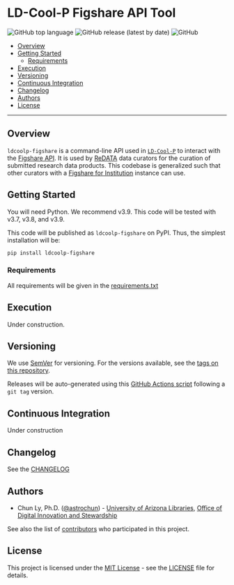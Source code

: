 # LD-Cool-P Figshare API Tool

![GitHub top language](https://img.shields.io/github/languages/top/UAL-ODIS/ldcoolp-figshare)
![GitHub release (latest by date)](https://img.shields.io/github/v/release/UAL-ODIS/ldcoolp-figshare)
![GitHub](https://img.shields.io/github/license/UAL-ODIS/ldcoolp-figshare?color=blue)

- [Overview](#overview)
- [Getting Started](#getting-started)
    - [Requirements](#requirements)
- [Execution](#execution)
- [Versioning](#versioning)
- [Continuous Integration](#continuous-integration)
- [Changelog](#changelog)
- [Authors](#authors)
- [License](#license)

--------------

## Overview

`ldcoolp-figshare` is a command-line API used in
[`LD-Cool-P`](https://github.com/UAL-ODIS/LD_Cool_P) to interact with the
[Figshare API](https://api.figshare.com). It is used by
[ReDATA](https://arizona.figshare.com) data curators for the curation of
submitted research data products. This codebase is generalized such that
other curators with a
[Figshare for Institution](https://knowledge.figshare.com/institutions)
instance can use.

## Getting Started

You will need Python. We recommend v3.9.
This code will be tested with v3.7, v3.8, and v3.9.

This code will be published as `ldcoolp-figshare` on PyPI. Thus, the
simplest installation will be:
```
pip install ldcoolp-figshare
```

### Requirements

All requirements will be given in the [requirements.txt](requirements.txt)

## Execution

Under construction.

## Versioning

We use [SemVer](http://semver.org/) for versioning. For the versions available, see the
[tags on this repository](https://github.com/UAL-ODIS/ldcoolp-figshare/tags).

Releases will be auto-generated using this [GitHub Actions script](.github/workflows/create_release.yml)
following a `git tag` version.

## Continuous Integration

Under construction

## Changelog

See the [CHANGELOG](CHANGELOG.md)


## Authors

* Chun Ly, Ph.D. ([@astrochun](http://www.github.com/astrochun)) - [University of Arizona Libraries](https://github.com/ualibraries), [Office of Digital Innovation and Stewardship](https://github.com/UAL-ODIS)

See also the list of
[contributors](https://github.com/UAL-ODIS/ldcoolp-figshare/contributors) who participated in this project.


## License

This project is licensed under the [MIT License](https://opensource.org/licenses/MIT) - see the [LICENSE](LICENSE) file for details.
